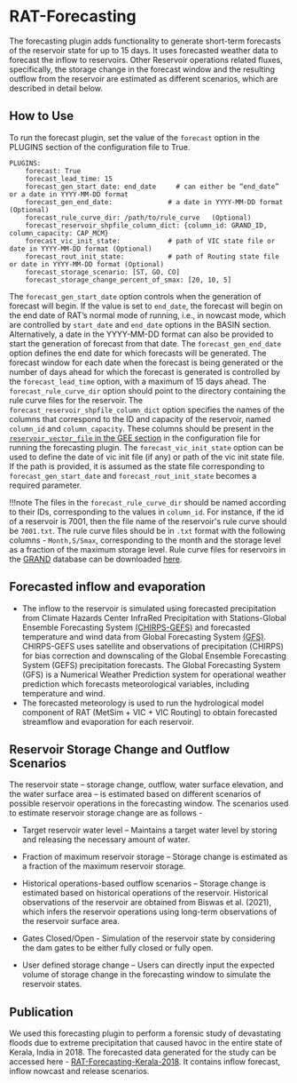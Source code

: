 # RAT-Forecasting

The forecasting plugin adds functionality to generate short-term forecasts of the reservoir state for up to 15 days. It uses forecasted weather data to forecast the inflow to reservoirs. Other Reservoir operations related fluxes, specifically, the storage change in the forecast window and the resulting outflow from the reservoir are estimated as different scenarios, which are described in detail below. 

## How to Use
To run the forecast plugin, set the value of the `forecast` option in the PLUGINS section of the configuration file to True.

```
PLUGINS: 
	forecast: True 
	forecast_lead_time: 15
	forecast_gen_start_date: end_date     # can either be “end_date” or a date in YYYY-MM-DD format
	forecast_gen_end_date: 				# a date in YYYY-MM-DD format (Optional)
	forecast_rule_curve_dir: /path/to/rule_curve   (Optional)
	forecast_reservoir_shpfile_column_dict: {column_id: GRAND_ID, column_capacity: CAP_MCM}
	forecast_vic_init_state: 			# path of VIC state file or date in YYYY-MM-DD format (Optional)
	forecast_rout_init_state: 			# path of Routing state file or date in YYYY-MM-DD format (Optional)
	forecast_storage_scenario: [ST, GO, CO]
  	forecast_storage_change_percent_of_smax: [20, 10, 5]
```

The `forecast_gen_start_date` option controls when the generation of forecast will begin. If the value is set to `end_date`, the forecast will begin on the end date of RAT’s normal mode of running, i.e., in nowcast mode, which are controlled by `start_date` and `end_date` options in the BASIN section. Alternatively, a date in the YYYY-MM-DD format can also be provided to start the generation of forecast from that date. The `forecast_gen_end_date` option defines the end date for which forecasts will be generated. The forecast window for each date when the forecast is being generated or the number of days ahead for which the forecast is generated is controlled by the `forecast_lead_time` option, with a maximum of 15 days ahead.  The `forecast_rule_curve_dir` option should point to the directory containing the rule curve files for the reservoir. The `forecast_reservoir_shpfile_column_dict` option specifies the names of the columns that correspond to the ID and capacity of the reservoir, named `column_id` and `column_capacity`. These columns should be present in the [`reservoir_vector_file` in the GEE section](../../Configuration/rat_config/#gee) in the configuration file for running the forecasting plugin. The `forecast_vic_init_state` option can be used to define the date of vic init file (if any) or path of the vic init state file. If the path is provided, it is assumed as the state file corresponding to `forecast_gen_start_date` and `forecast_rout_init_state` becomes a required parameter.

!!!note
	The files in the `forecast_rule_curve_dir` should be named according to their IDs, corresponding to the values in `column_id`. For instance, if the id of a reservoir is 7001, then the file name of the reservoir's rule curve should be `7001.txt`. The rule curve files should be in `.txt` format with the following columns - `Month,S/Smax`, corresponding to the month and the storage level as a fraction of the maximum storage level. Rule curve files for reservoirs in the [GRAND](https://www.globaldamwatch.org/grand) database can be downloaded [here](https://www.dropbox.com/scl/fi/jtquzasjdv2tz1vtupgq5/rc.zip?rlkey=4svbutjd3aup255pnrlgnxbkl&dl=0). 

## Forecasted inflow and evaporation 
- The inflow to the reservoir is simulated using forecasted precipitation from Climate Hazards Center InfraRed Precipitation with Stations-Global Ensemble Forecasting System [(CHIRPS-GEFS)](https://chc.ucsb.edu/data/chirps-gefs) and forecasted temperature and wind data from Global Forecasting System [(GFS)](https://www.ncei.noaa.gov/products/weather-climate-models/global-forecast). CHIRPS-GEFS uses satellite and observations of precipitation (CHIRPS) for bias correction and downscaling of the Global Ensemble Forecasting System (GEFS) precipitation forecasts. The Global Forecasting System (GFS) is a Numerical Weather Prediction system for operational weather prediction which forecasts meteorological variables, including temperature and wind.
- The forecasted meteorology is used to run the hydrological model component of RAT (MetSim + VIC + VIC Routing) to obtain forecasted streamflow and evaporation for each reservoir.

## Reservoir Storage Change and Outflow Scenarios 
The reservoir state – storage change, outflow, water surface elevation, and the water surface area – is estimated based on different scenarios of possible reservoir operations in the forecasting window. The scenarios used to estimate reservoir storage change are as follows -  

- Target reservoir water level – Maintains a target water level by storing and releasing the necessary amount of water. 

- Fraction of maximum reservoir storage – Storage change is estimated as a fraction of the maximum reservoir storage. 

- Historical operations-based outflow scenarios – Storage change is estimated based on historical operations of the reservoir. Historical observations of the reservoir are obtained from Biswas et al. (2021), which infers the reservoir operations using long-term observations of the reservoir surface area. 

- Gates Closed/Open - Simulation of the reservoir state by considering the dam gates to be either fully closed or fully open. 

- User defined storage change – Users can directly input the expected volume of storage change in the forecasting window to simulate the reservoir states.

## Publication

We used this forecasting plugin to perform a forensic study of devastating floods due to extreme precipitation that caused havoc in the entire state of Kerala, India in 2018. The forecasted data generated for the study can be accessed here - [RAT-Forecasting-Kerala-2018](forecasting-data.zip). It contains inflow forecast, inflow nowcast and release scenarios.